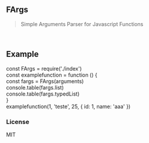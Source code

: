 ## FArgs

> Simple Arguments Parser for Javascript Functions
<br>

## Example

const FArgs = require('./index')
<br>
const examplefunction = function () {
<br>
const fargs = FArgs(arguments)
<br>
console.table(fargs.list)
<br>
console.table(fargs.typedList)
<br>
}
<br>
examplefunction(1, 'teste', 25, {
id: 1,
name: 'aaa'
})
<br>

### License

MIT
<br>
